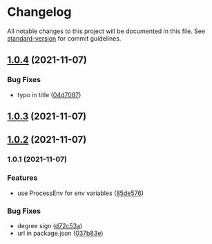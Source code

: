 # Changelog

All notable changes to this project will be documented in this file. See [standard-version](https://github.com/conventional-changelog/standard-version) for commit guidelines.

## [1.0.4](https://gitlab.com/4s1/snow-white/snow-white-ui/compare/v1.0.3...v1.0.4) (2021-11-07)


### Bug Fixes

* typo in title ([04d7087](https://gitlab.com/4s1/snow-white/snow-white-ui/commit/04d7087841e7be9b92da1d1af1e14bf2be39e8d7))

## [1.0.3](https://gitlab.com/4s1/snow-white/snow-white-ui/compare/v1.0.2...v1.0.3) (2021-11-07)

## [1.0.2](https://gitlab.com/4s1/snow-white/snow-white-ui/compare/v1.0.1...v1.0.2) (2021-11-07)

### 1.0.1 (2021-11-07)


### Features

* use ProcessEnv for env variables ([85de576](https://gitlab.com/4s1/snow-white/snow-white-ui/commit/85de576f55e08b1ff86de174e980b7c801df36f8))


### Bug Fixes

* degree sign ([d72c53a](https://gitlab.com/4s1/snow-white/snow-white-ui/commit/d72c53a7b8565c41ed400aeb1117e837bb4dde93))
* url in package.json ([037b83e](https://gitlab.com/4s1/snow-white/snow-white-ui/commit/037b83e6f0ee77b79d28eb7d7adbebae7cc40c2a))
